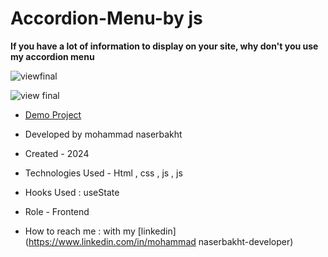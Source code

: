 
# Accordion-Menu-by js

**If you have a lot of information to display on your site, why don't you use my accordion menu**

![viewfinal](https://user-images.githubusercontent.com/109727844/204102879-086fee63-9bda-43b2-a1aa-49879c3f2d39.jpg)

![view final](https://user-images.githubusercontent.com/109727844/204102930-fac80657-4d16-4816-b476-a88e984abefe.jpg)

- [Demo Project](https://mohammadnaserbakht.github.io/practice/)

- Developed by mohammad naserbakht

- Created - 2024

- Technologies Used - Html , css , js , js

- Hooks Used : useState 

- Role - Frontend

- How to reach me : with my  [linkedin](https://www.linkedin.com/in/mohammad naserbakht-developer)
